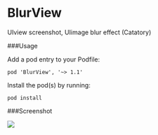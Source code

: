 BlurView
========

UIview screenshot, UIimage blur effect  (Catatory)


###Usage

Add a pod entry to your Podfile:

	pod 'BlurView', '~> 1.1'
	
Install the pod(s) by running:

	pod install
	
###Screenshot

![](http://ww2.sinaimg.cn/large/62b50d84gw1ef3kg9xlu7j20hs0qoab5.jpg)